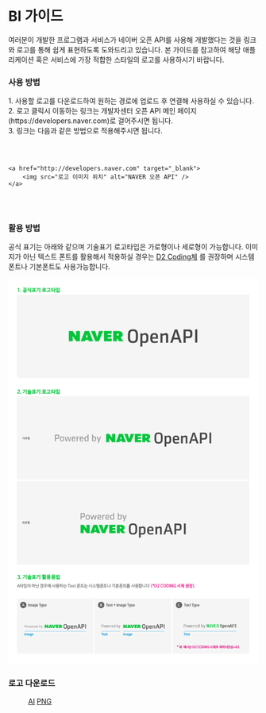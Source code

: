 # BI 가이드

<html lang="ko">
<head>
    <title>NAVER Developers - BI 가이드</title>
</head>
<body>
<div class="con">
    <div class="h_page_area">
        <div class="side_menu"></div>
    </div>
    <p class="p_desc">
        여러분이 개발한 프로그램과 서비스가 네이버 오픈 API를 사용해 개발했다는 것을 링크와 로고를 통해 쉽게 표현하도록 도와드리고 있습니다.
        본 가이드를 참고하여 해당 애플리케이션 혹은 서비스에 가장 적합한 스타일의 로고를 사용하시기 바랍니다.
    </p>
    <h3 class="h_sub">사용 방법</h3>
    <p class="p_desc">
        1. 사용할 로고를 다운로드하여 원하는 경로에 업로드 후 연결해 사용하실 수 있습니다.<br>
        2. 로고 클릭시 이동하는 링크는 개발자센터 오픈 API 메인 페이지(https://developers.naver.com)로 걸어주시면 됩니다.<br>
        3. 링크는 다음과 같은 방법으로 적용해주시면 됩니다.
    </p>
    <div class="code_area">
        <code>
            <pre><span class="tag">&lt;a </span><span class="atn">href</span><span class="tag">=</span><span class="atv">"http://developers.naver.com"</span> <span class="atn">target</span><span class="tag">=</span><span class="atv">"_blank"</span><span class="tag">&gt;</span><br>    <span class="tag">&lt;img </span><span class="atn">src</span><span class="tag">=</span><span class="atv">"로고 이미지 위치"</span> <span class="atn">alt</span><span class="tag">=</span><span class="atv">"NAVER 오픈 API"</span> <span class="tag">/&gt;</span><br><span class="tag">&lt;/a&gt;</span></pre>
        </code>
    </div>
    <h3 class="h_sub">활용 방법</h3>
    <p class="p_desc">
        공식 표기는 아래와 같으며 기술표기 로고타입은 가로형이나 세로형이 가능합니다.
        이미지가 아닌 텍스트 폰트를 활용해서 적용하실 경우는
        <a class="color_p2 underline" target="_blank" href="http://dev.naver.com/projects/d2coding/">D2 Coding체</a> 를
        권장하며
        시스템폰트나 기본폰트도 사용가능합니다.
    </p>
    <div class="img_area">
        <img class="img_naveridlogin_bi2_1" alt="" src="./images/bi.png">
    </div>
    <h3 class="h_sub">로고 다운로드</h3>
    <div class="bi_dl_list">
        <dl class="poweredby">
            <dd>
                <a class="btn_n" href="./downloads/AI.zip"><i class="xi-download"></i> AI</a>
                <a class="btn_n" href="./downloads/PNG.zip"><i class="xi-download"></i> PNG</a>
            </dd>
        </dl>
    </div>
</div>
</body>
</html>
